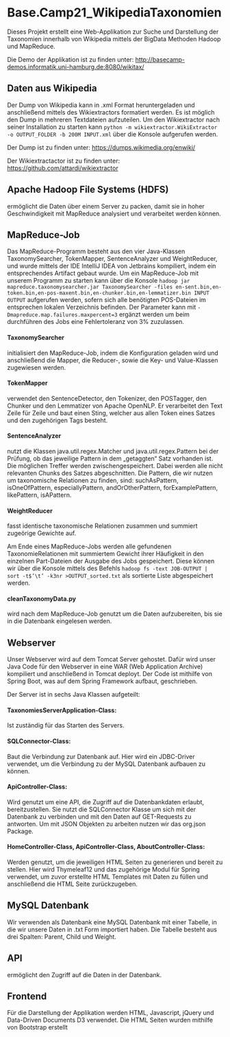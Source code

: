 # Base.Camp21_WikipediaTaxonomien

Dieses Projekt erstellt eine Web-Applikation zur Suche und Darstellung der Taxonomien innerhalb von Wikipedia mittels der BigData Methoden Hadoop und MapReduce. 

Die Demo der Applikation ist zu finden unter: 
http://basecamp-demos.informatik.uni-hamburg.de:8080/wikitax/

## Daten aus Wikipedia

Der Dump von Wikipedia kann in .xml Format heruntergeladen und anschließend mittels des Wikiextractors formatiert werden. Es ist möglich den Dump in mehreren Textdateien aufzuteilen. Um den Wikiextractor nach seiner Installation zu starten kann `python -m wikiextractor.WikiExtractor -o OUTPUT_FOLDER -b 200M INPUT.xml` über die Konsole aufgerufen werden.

Der Dump ist zu finden unter: https://dumps.wikimedia.org/enwiki/

Der Wikiextractactor ist zu finden unter: https://github.com/attardi/wikiextractor

## Apache Hadoop File Systems (HDFS)

ermöglicht die Daten über einem Server zu packen, damit sie in hoher Geschwindigkeit mit MapReduce analysiert und verarbeitet werden können. 

## MapReduce-Job 

Das MapReduce-Programm besteht aus den vier Java-Klassen TaxonomySearcher, TokenMapper, SentenceAnalyzer und WeightReducer, und wurde mittels der IDE IntelliJ IDEA von Jetbrains kompiliert, indem ein entsprechendes Artifact gebaut wurde.
Um ein MapReduce-Job mit unserem Programm zu starten kann über die Konsole 
`hadoop jar mapreduce.taxonomysearcher.jar TaxonomySearcher -files en-sent.bin,en-token.bin,en-pos-maxent.bin,en-chunker.bin,en-lemmatizer.bin INPUT OUTPUT` 
aufgerufen werden, sofern sich alle benötigten POS-Dateien im entsprechen lokalen Verzeichnis befinden. Der Parameter kann mit `-Dmapreduce.map.failures.maxpercent=3` ergänzt werden um beim durchführen des Jobs eine Fehlertoleranz von 3% zuzulassen.

#### TaxonomySearcher
initialisiert den MapReduce-Job, indem die Konfiguration geladen wird und anschließend die Mapper, die Reducer-, sowie die Key- und Value-Klassen zugewiesen werden.

#### TokenMapper
verwendet den SentenceDetector, den Tokenizer, den POSTagger, den Chunker und den Lemmatizer von Apache OpenNLP. Er verarbeitet den Text Zeile für Zeile und baut einen Sting, welcher aus allen Token eines Satzes und den zugehörigen Tags besteht.

#### SentenceAnalyzer
nutzt die Klassen java.util.regex.Matcher und java.util.regex.Pattern bei der Prüfung, ob das jeweilige Pattern in dem „getaggten“ Satz vorhanden ist. Die möglichen Treffer werden zwischengespeichert. Dabei werden alle nicht relevanten Chunks des Satzes abgeschnitten.
Die Pattern, die wir nutzen um taxonomische Relationen zu finden, sind: suchAsPattern, isOneOfPattern, especiallyPattern, andOrOtherPattern, forExamplePattern, likePattern, isAPattern. 

#### WeightReducer
fasst identische taxonomische Relationen zusammen und summiert zugeörige Gewichte auf.

Am Ende eines MapReduce-Jobs werden alle gefundenen TaxonomieRelationen mit summiertem Gewicht ihrer Häufigkeit in den einzelnen Part-Dateien
der Ausgabe des Jobs gespeichert. Diese können wir über die Konsole mittels des Befehls `hadoop fs -text JOB-OUTPUT | sort -t$’\t’ -k3nr >OUTPUT_sorted.txt`
als sortierte Liste abgespeichert werden.

#### cleanTaxonomyData.py

wird nach dem MapReduce-Job genutzt um die Daten aufzubereiten, bis sie in die Datenbank eingelesen werden.

## Webserver
Unser Webserver wird auf dem Tomcat Server gehostet. Dafür wird unser Java Code für den Webserver in eine WAR (Web Application Archive) kompiliert und
anschließend in Tomcat deployt. Der Code ist mithilfe von Spring Boot, was auf dem Spring Framework aufbaut, geschrieben.

Der Server ist in sechs Java Klassen aufgeteilt:

#### TaxonomiesServerApplication-Class:
Ist zuständig für das Starten des Servers.

#### SQLConnector-Class:
Baut die Verbindung zur Datenbank auf. Hier wird ein JDBC-Driver verwendet, um die
Verbindung zu der MySQL Datenbank aufbauen zu können.

#### ApiController-Class:
Wird genutzt um eine API, die Zugriff auf die Datenbankdaten erlaubt, bereitzustellen.
Sie nutzt die SQLConnector Klasse um sich mit der Datenbank zu verbinden und mit den
Daten auf GET-Requests zu antworten. Um mit JSON Objekten zu arbeiten nutzen wir
das org.json Package.

#### HomeController-Class, ApiController-Class, AboutController-Class:
Werden genutzt, um die jeweiligen HTML Seiten zu generieren und bereit zu stellen. Hier
wird Thymeleaf12 und das zugehörige Modul für Spring verwendet, um zuvor erstellte
HTML Templates mit Daten zu füllen und anschließend die HTML Seite zurückzugeben.

## MySQL Datenbank 

Wir verwenden als Datenbank eine MySQL Datenbank mit einer Tabelle, in die wir unsere
Daten in .txt Form importiert haben. Die Tabelle besteht aus drei Spalten: Parent, Child und
Weight.

## API
ermöglicht den Zugriff auf die Daten in der Datenbank. 

## Frontend

Für die Darstellung der Applikation werden HTML, Javascript, jQuery und Data-Driven Documents D3 verwendet. Die HTML Seiten wurden mithilfe von Bootstrap erstellt
